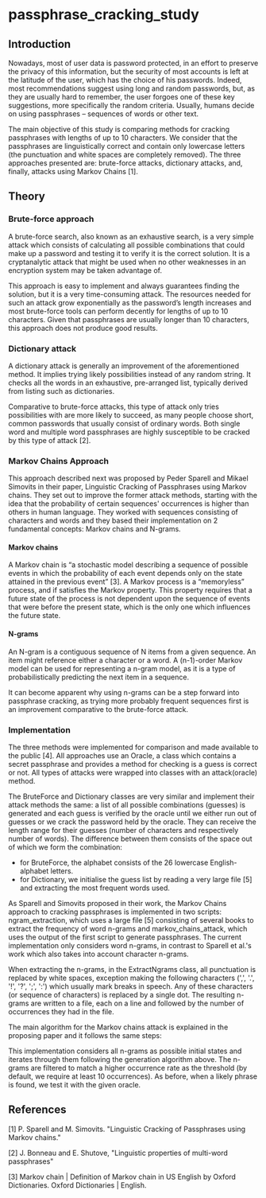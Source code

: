 # passphrase_cracking_study
## Introduction

Nowadays, most of user data is password protected, in an effort to preserve the privacy of this information, but the security of most accounts is left at the latitude of the user, which has the choice of his passwords. Indeed, most recommendations suggest using long and random passwords, but, as they are usually hard to remember, the user forgoes one of these key suggestions, more specifically the random criteria. Usually, humans decide on using passphrases – sequences of words or other text. 

The main objective of this study is comparing methods for cracking passphrases with lengths of up to 10 characters. We consider that the passphrases are linguistically correct and contain only lowercase letters (the punctuation and white spaces are completely removed). The three approaches presented are: brute-force attacks, dictionary attacks, and, finally, attacks using Markov Chains [1]. 

## Theory 

### Brute-force approach 

A brute-force search, also known as an exhaustive search, is a very simple attack which consists of calculating all possible combinations that could make up a password and testing it to verify it is the correct solution. It is a cryptanalytic attack that might be used when no other weaknesses in an encryption system may be taken advantage of.  

This approach is easy to implement and always guarantees finding the solution, but it is a very time-consuming attack. The resources needed for such an attack grow exponentially as the password’s length increases and most brute-force tools can perform decently for lengths of up to 10 characters. Given that passphrases are usually longer than 10 characters, this approach does not produce good results. 

### Dictionary attack 

A dictionary attack is generally an improvement of the aforementioned method. It implies trying likely possibilities instead of any random string. It checks all the words in an exhaustive, pre-arranged list, typically derived from listing such as dictionaries. 

Comparative to brute-force attacks, this type of attack only tries possibilities with are more likely to succeed, as many people choose short, common passwords that usually consist of ordinary words. Both single word and multiple word passphrases are highly susceptible to be cracked by this type of attack [2]. 

### Markov Chains Approach 

This approach described next was proposed by Peder Sparell and Mikael Simovits in their paper, Linguistic Cracking of Passphrases using Markov chains. They set out to improve the former attack methods, starting with the idea that the probability of certain sequences' occurrences is higher than others in human language. They worked with sequences consisting of characters and words and they based their implementation on 2 fundamental concepts: Markov chains and N-grams. 

#### Markov chains  

A Markov chain is “a stochastic model describing a sequence of possible events in which the probability of each event depends only on the state attained in the previous event” [3]. A Markov process is a “memoryless” process, and if satisfies the Markov property. This property requires that a future state of the process is not dependent upon the sequence of events that were before the present state, which is the only one which influences the future state. 

#### N-grams 

An N-gram is a contiguous sequence of N items from a given sequence. An item might reference either a character or a word. A (n-1)-order Markov model can be used for representing a n-gram model, as it is a type of probabilistically predicting the next item in a sequence.  

It can become apparent why using n-grams can be a step forward into passphrase cracking, as trying more probably frequent sequences first is an improvement comparative to the brute-force attack. 

### Implementation 

The three methods were implemented for comparison and made available to the public [4]. All approaches use an Oracle, a class which contains a secret passphrase and provides a method for checking is a guess is correct or not. All types of attacks were wrapped into classes with an attack(oracle) method. 

The BruteForce and Dictionary classes are very similar and implement their attack methods the same: a list of all possible combinations (guesses) is generated and each guess is verified by the oracle until we either run out of guesses or we crack the password held by the oracle. They can receive the length range for their guesses (number of characters and respectively number of words). The difference between them consists of the space out of which we form the combination:

 * for BruteForce, the alphabet consists of the 26 lowercase English-alphabet letters.  
 * for Dictionary, we initialise the guess list by reading a very large file [5] and extracting the most frequent words used. 

As Sparell and Simovits proposed in their work, the Markov Chains approach to cracking passphrases is implemented in two scripts: ngram_extraction, which uses a large file [5] consisting of several books to extract the frequency of word n-grams and markov_chains_attack, which uses the output of the first script to generate passphrases. The current implementation only considers word n-grams, in contrast to Sparell et al.'s work which also takes into account character n-grams. 

When extracting the n-grams, in the ExtractNgrams class, all punctuation is replaced by white spaces, exception making the following characters (',', '.', '!', '?', ';', ':') which usually mark breaks in speech. Any of these characters (or sequence of characters) is replaced by a single dot. The resulting n-grams are written to a file, each on a line and followed by the number of occurrences they had in the file. 

The main algorithm for the Markov chains attack is explained in the proposing paper and it follows the same steps: 

 

This implementation considers all n-grams as possible initial states and iterates through them following the generation algorithm above. The n-grams are filtered to match a higher occurrence rate as the threshold (by default, we require at least 10 occurrences). As before, when a likely phrase is found, we test it with the given oracle. 

## References

[1] P. Sparell and M. Simovits. "Linguistic Cracking of Passphrases using Markov chains." 

[2] J. Bonneau and E. Shutove, "Linguistic properties of multi-word passphrases" 

[3] Markov chain | Definition of Markov chain in US English by Oxford Dictionaries. Oxford Dictionaries | English. 
